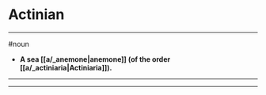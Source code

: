 # Actinian
---
#noun
- **A sea [[a/_anemone|anemone]] (of the order [[a/_actiniaria|Actiniaria]]).**
---
---

